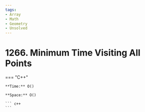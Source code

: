 ```yaml
---
tags:
- Array
- Math
- Geometry
- Unsolved
---
```



# 1266. Minimum Time Visiting All Points

=== "C++"

    **Time:** O()

    **Space:** O()

    ``` c++
    ```